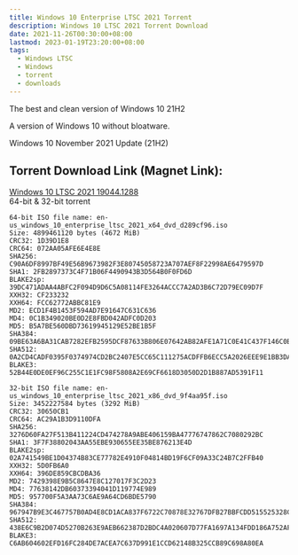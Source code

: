 ```yaml
---
title: Windows 10 Enterprise LTSC 2021 Torrent
description: Windows 10 LTSC 2021 Torrent Download
date: 2021-11-26T00:30:00+08:00
lastmod: 2023-01-19T23:20:00+08:00
tags:
  - Windows LTSC
  - Windows
  - torrent
  - downloads
---
```

The best and clean version of Windows 10 21H2

A version of Windows 10 without bloatware.

Windows 10 November 2021 Update (21H2)

## Torrent Download Link (Magnet Link):

[Windows 10 LTSC 2021 19044.1288](magnet:?xt=urn:btih:6D4033AE458858FA422FCED1C82D53FADBEA7AA8)\
64-bit & 32-bit torrent

```
64-bit ISO file name: en-us_windows_10_enterprise_ltsc_2021_x64_dvd_d289cf96.iso
Size: 4899461120 bytes (4672 MiB)
CRC32: 1D39D1E8
CRC64: 072AA05AFE6E4E8E
SHA256: C90A6DF8997BF49E56B9673982F3E80745058723A707AEF8F22998AE6479597D
SHA1: 2FB2897373C4F71B06F4490943B3D564B0F0FD6D
BLAKE2sp: 39DC471ADAA4ABFC2F094D9D6C5A08114FE3264ACCC7A2AD3B6C72D79EC09D7F
XXH32: CF233232
XXH64: FCC62772ABBC81E9
MD2: ECD1F4B1453F594AD7E91647C631C636
MD4: 0C1B349020BE0D2E8FBD042ADFC0D203
MD5: B5A7BE560DBD73619945129E52BE1B5F
SHA384: 09BE63A6BA31CAB7282EFB2595DCF87633B806E07642AB82AFE1A71C0E41C437F146C0BD290B9EDBB1B34DDE52897EED
SHA512: 0A2CD4CADF0395F0374974CD2BC2407E5CC65C111275ACDFFB6ECC5A2026EEE9E1BB3DA528B35C7F0FF4B64563A74857D5C2149051E281CC09EBD0D1968BE9AA
BLAKE3: 52B44E0DE0EF96C255C1E1FC98F5808A2E69CF6618D3050D2D1B887AD5391F11
```
```
32-bit ISO file name: en-us_windows_10_enterprise_ltsc_2021_x86_dvd_9f4aa95f.iso
Size: 3452227584 bytes (3292 MiB)
CRC32: 30650CB1
CRC64: AC29A1B3D9110DFA
SHA256: 3276D60FA27F513B411224CD474278A9ABE406159BA47776747862C7080292BC
SHA1: 3F7F38802043AA55EBE930655EE35BE876213E4D
BLAKE2sp: 02A741549BE1D04374B83CE77782E4910F04814BD19F6CF09A33C24B7C2FFB40
XXH32: 5D0FB6A0
XXH64: 396DE859CBCDBA36
MD2: 7429398E9B5C8647E8C127017F3C2D23
MD4: 77638142DB60373394041D119774E989
MD5: 957700F5A3AA73C6AE9A64CD6BDE5790
SHA384: 967947B9E3C467757B0AD4E8CD1ACA837F6722C70878E32767DFB27BBFCDD515525328C1BDE8C20B1ED73B48DC34C4C9
SHA512: 438E6C9B2D074D5270B263E9AEB662387D2BDC4A020607D77FA1697A134FDD186A752AF5A93D587D560FDE02D26450725E25B4C3D8B80187914528B3C6062BBD
BLAKE3: C6AB604602EFD16FC284DE7ACEA7C637D991E1CCD62148B325CCB89C698A80EA
```